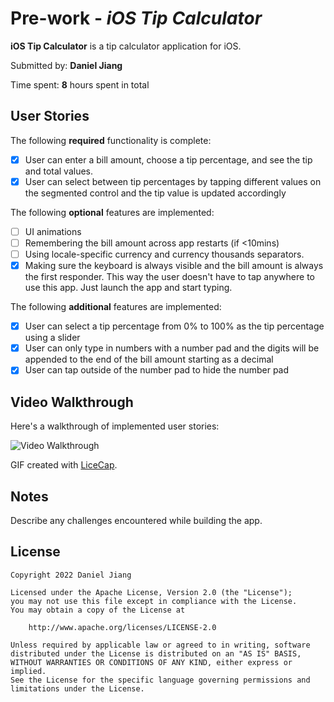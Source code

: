 # Pre-work - _iOS Tip Calculator_

**iOS Tip Calculator** is a tip calculator application for iOS.

Submitted by: **Daniel Jiang**

Time spent: **8** hours spent in total

## User Stories

The following **required** functionality is complete:

-   [x] User can enter a bill amount, choose a tip percentage, and see the tip and total values.
-   [x] User can select between tip percentages by tapping different values on the segmented control and the tip value is updated accordingly

The following **optional** features are implemented:

-   [ ] UI animations
-   [ ] Remembering the bill amount across app restarts (if <10mins)
-   [ ] Using locale-specific currency and currency thousands separators.
-   [x] Making sure the keyboard is always visible and the bill amount is always the first responder. This way the user doesn't have to tap anywhere to use this app. Just launch the app and start typing.

The following **additional** features are implemented:

-   [x] User can select a tip percentage from 0% to 100% as the tip percentage using a slider
-   [x] User can only type in numbers with a number pad and the digits will be appended to the end of the bill amount starting as a decimal
-   [x] User can tap outside of the number pad to hide the number pad

## Video Walkthrough

Here's a walkthrough of implemented user stories:

<img src='https://i.imgur.com/745ABVl.gif' title='Video Walkthrough' width='' alt='Video Walkthrough' />

GIF created with [LiceCap](http://www.cockos.com/licecap/).

## Notes

Describe any challenges encountered while building the app.

## License

    Copyright 2022 Daniel Jiang

    Licensed under the Apache License, Version 2.0 (the "License");
    you may not use this file except in compliance with the License.
    You may obtain a copy of the License at

        http://www.apache.org/licenses/LICENSE-2.0

    Unless required by applicable law or agreed to in writing, software
    distributed under the License is distributed on an "AS IS" BASIS,
    WITHOUT WARRANTIES OR CONDITIONS OF ANY KIND, either express or implied.
    See the License for the specific language governing permissions and
    limitations under the License.
